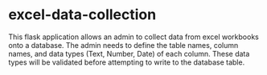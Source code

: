 # excel-data-collection
This flask application allows an admin to collect data from excel workbooks onto a database. The admin needs to define the table names, column names, and data types (Text, Number, Date) of each column. These data types will be validated before attempting to write to the database table.
